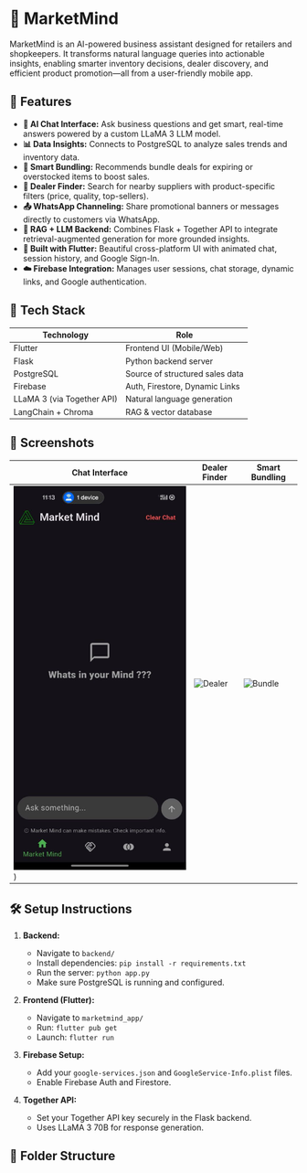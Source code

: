 # 🧠 MarketMind

MarketMind is an AI-powered business assistant designed for retailers and shopkeepers. It transforms natural language queries into actionable insights, enabling smarter inventory decisions, dealer discovery, and efficient product promotion—all from a user-friendly mobile app.

## 🚀 Features

- **🧾 AI Chat Interface:** Ask business questions and get smart, real-time answers powered by a custom LLaMA 3 LLM model.
- **📊 Data Insights:** Connects to PostgreSQL to analyze sales trends and inventory data.
- **🛒 Smart Bundling:** Recommends bundle deals for expiring or overstocked items to boost sales.
- **📍 Dealer Finder:** Search for nearby suppliers with product-specific filters (price, quality, top-sellers).
- **📤 WhatsApp Channeling:** Share promotional banners or messages directly to customers via WhatsApp.
- **🧠 RAG + LLM Backend:** Combines Flask + Together API to integrate retrieval-augmented generation for more grounded insights.
- **📱 Built with Flutter:** Beautiful cross-platform UI with animated chat, session history, and Google Sign-In.
- **☁️ Firebase Integration:** Manages user sessions, chat storage, dynamic links, and Google authentication.

## 🧩 Tech Stack

| Technology       | Role                          |
|------------------|-------------------------------|
| Flutter          | Frontend UI (Mobile/Web)      |
| Flask            | Python backend server         |
| PostgreSQL       | Source of structured sales data |
| Firebase         | Auth, Firestore, Dynamic Links |
| LLaMA 3 (via Together API) | Natural language generation |
| LangChain + Chroma | RAG & vector database         |

## 📸 Screenshots

| Chat Interface | Dealer Finder | Smart Bundling |
|----------------|----------------|----------------|
| ![Chat](gitupload/chat.jpg)) | ![Dealer]() | ![Bundle]() |


## 🛠️ Setup Instructions

1. **Backend:**
   - Navigate to `backend/`
   - Install dependencies: `pip install -r requirements.txt`
   - Run the server: `python app.py`
   - Make sure PostgreSQL is running and configured.

2. **Frontend (Flutter):**
   - Navigate to `marketmind_app/`
   - Run: `flutter pub get`
   - Launch: `flutter run`

3. **Firebase Setup:**
   - Add your `google-services.json` and `GoogleService-Info.plist` files.
   - Enable Firebase Auth and Firestore.

4. **Together API:**
   - Set your Together API key securely in the Flask backend.
   - Uses LLaMA 3 70B for response generation.

## 📂 Folder Structure

